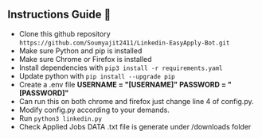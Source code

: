 ## Instructions Guide 🔌

- Clone this github repository `https://github.com/Soumyajit2411/Linkedin-EasyApply-Bot.git`
- Make sure Python and pip is installed
- Make sure Chrome or Firefox is installed
- Install dependencies with `pip3 install -r requirements.yaml`
- Update python with `pip install --upgrade pip `
- Create a .env file
**USERNAME = "[USERNAME]"**
**PASSWORD = "[PASSWORD]"**
- Can run this on both chrome and firefox just change line 4 of config.py. 
- Modify config.py according to your demands.
- Run `python3 linkedin.py`
- Check Applied Jobs DATA .txt file is generate under /downloads folder
